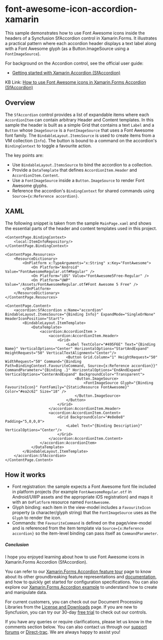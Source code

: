 # font-awesome-icon-accordion-xamarin

This sample demonstrates how to use Font Awesome icons inside the headers of a Syncfusion SfAccordion control in Xamarin.Forms. It illustrates a practical pattern where each accordion header displays a text label along with a Font Awesome glyph (as a Button.ImageSource using a `FontImageSource`).

For background on the Accordion control, see the official user guide:

- [Getting started with Xamarin Accordion (SfAccordion)](https://help.syncfusion.com/xamarin/accordion/getting-started)

KB Link: [How to use Font Awesome icons in Xamarin.Forms Accordion (SfAccordion)](https://www.syncfusion.com/kb/12188/how-to-use-font-awesome-icons-in-xamarin-forms-accordion-sfaccordion)

## Overview
The `SfAccordion` control provides a list of expandable items where each `AccordionItem` can contain arbitrary Header and Content templates. In this sample the header is built as a simple Grid that contains a text `Label` and a `Button` whose `ImageSource` is a `FontImageSource` that uses a Font Awesome font family. The `BindableLayout.ItemsSource` is used to create items from a VM collection (`Info`). The button is bound to a command on the accordion's `BindingContext` to toggle a favourite action.

The key points are:
- Use `BindableLayout.ItemsSource` to bind the accordion to a collection.
- Provide a `DataTemplate` that defines `AccordionItem.Header` and `AccordionItem.Content`.
- Use a `FontImageSource` inside a `Button.ImageSource` to render Font Awesome glyphs.
- Reference the accordion's `BindingContext` for shared commands using `Source={x:Reference accordion}`.

## XAML
The following snippet is taken from the sample `MainPage.xaml` and shows the essential parts of the header and content templates used in this project.

```
<ContentPage.BindingContext>
	<local:ItemInfoRepository/>
</ContentPage.BindingContext>

<ContentPage.Resources>
	<ResourceDictionary>
		<OnPlatform x:TypeArguments="x:String" x:Key="FontAwesome">
			<On Platform="Android" Value="FontAwesomeRegular.otf#Regular" />
			<On Platform="iOS" Value="FontAwesome5Free-Regular" />
			<On Platform="UWP" Value="/Assets/FontAwesomeRegular.otf#Font Awesome 5 Free" />
		</OnPlatform>
	</ResourceDictionary>
</ContentPage.Resources>

<ContentPage.Content>
	<accordion:SfAccordion x:Name="accordion" BindableLayout.ItemsSource="{Binding Info}" ExpandMode="SingleOrNone" HeaderIconPosition="Start">
		<BindableLayout.ItemTemplate>
			<DataTemplate>
				<accordion:AccordionItem >
					<accordion:AccordionItem.Header>
						<Grid>
							<Label TextColor="#495F6E" Text="{Binding Name}" VerticalOptions="Center" HorizontalOptions="StartAndExpand" HeightRequest="50" VerticalTextAlignment="Center"/>
							<Button Grid.Column="1" HeightRequest="50" WidthRequest="50" Command="{Binding Path=BindingContext.FavouriteCommand, Source={x:Reference accordion}}" CommandParameter="{Binding .}" HorizontalOptions="EndAndExpand" VerticalOptions="CenterAndExpand" BackgroundColor="Transparent">
								<Button.ImageSource>
									<FontImageSource Glyph="{Binding FavouriteIcon}" FontFamily="{StaticResource FontAwesome}" Color="#ea2c62" Size="18" />
								</Button.ImageSource>
							</Button>
						</Grid>
					</accordion:AccordionItem.Header>
					<accordion:AccordionItem.Content>
						<Grid BackgroundColor="#e8e8e8" Padding="5,0,0,0">
							<Label Text="{Binding Description}" VerticalOptions="Center"/>
						</Grid>
					</accordion:AccordionItem.Content>
				</accordion:AccordionItem>
			</DataTemplate>
		</BindableLayout.ItemTemplate>
	</accordion:SfAccordion>
</ContentPage.Content>
```

## How it works
- Font registration: the sample expects a Font Awesome font file included in platform projects (for example `FontAwesomeRegular.otf` in Android/UWP assets and the appropriate iOS registration) and maps it with an `OnPlatform` resource named `FontAwesome`.
- Glyph binding: each item in the view-model includes a `FavouriteIcon` property (a character/glyph string) that the `FontImageSource` uses as the `Glyph` to render the icon.
- Commands: the `FavouriteCommand` is defined on the page/view-model and is referenced from the item template via `Source={x:Reference accordion}` so the item-level binding can pass itself as `CommandParameter`.


##### Conclusion
I hope you enjoyed learning about how to use Font Awesome icons in Xamarin.Forms Accordion (SfAccordion).

You can refer to our  [Xamarin.Forms Accordion feature tour](https://www.syncfusion.com/xamarin-ui-controls/xamarin-accordion) page to know about its other groundbreaking feature representations and [documentation](https://help.syncfusion.com/xamarin/accordion/getting-started), and how to quickly get started for configuration specifications. You can also explore our [Xamarin.Forms Accordion example](https://www.syncfusion.com/demos/xamarin) to understand how to create and manipulate data.

For current customers, you can check out our Document Processing Libraries from the [License and Downloads](https://www.syncfusion.com/account/login) page. If you are new to Syncfusion, you can try our 30-day [free trial](https://www.syncfusion.com/downloads) to check out our controls.

If you have any queries or require clarifications, please let us know in the comments section below. You can also contact us through our [support forums](https://www.syncfusion.com/forums) or [Direct-trac](https://support.syncfusion.com/create). We are always happy to assist you!
